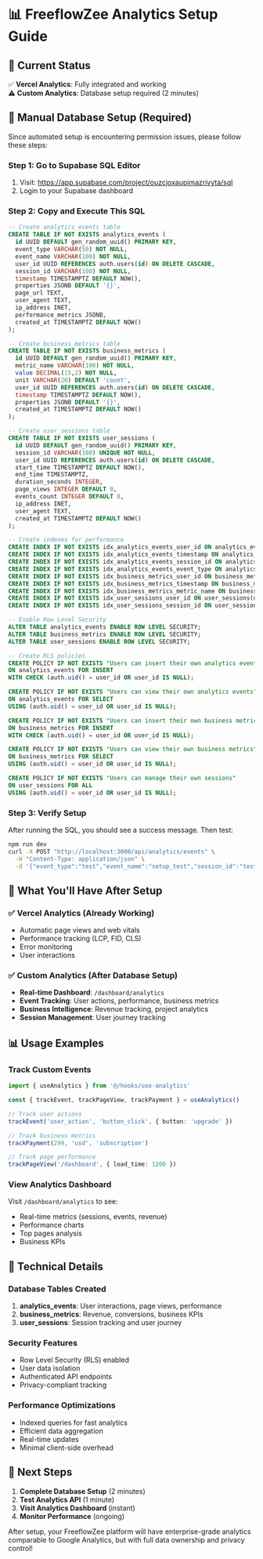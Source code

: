 # 📊 FreeflowZee Analytics Setup Guide

## 🎯 Current Status
✅ **Vercel Analytics**: Fully integrated and working  
⚠️  **Custom Analytics**: Database setup required (2 minutes)

## 🚀 Manual Database Setup (Required)

Since automated setup is encountering permission issues, please follow these steps:

### Step 1: Go to Supabase SQL Editor
1. Visit: https://app.supabase.com/project/ouzcjoxaupimazrivyta/sql
2. Login to your Supabase dashboard

### Step 2: Copy and Execute This SQL

```sql
-- Create analytics_events table
CREATE TABLE IF NOT EXISTS analytics_events (
  id UUID DEFAULT gen_random_uuid() PRIMARY KEY,
  event_type VARCHAR(50) NOT NULL,
  event_name VARCHAR(100) NOT NULL,
  user_id UUID REFERENCES auth.users(id) ON DELETE CASCADE,
  session_id VARCHAR(100) NOT NULL,
  timestamp TIMESTAMPTZ DEFAULT NOW(),
  properties JSONB DEFAULT '{}',
  page_url TEXT,
  user_agent TEXT,
  ip_address INET,
  performance_metrics JSONB,
  created_at TIMESTAMPTZ DEFAULT NOW()
);

-- Create business_metrics table
CREATE TABLE IF NOT EXISTS business_metrics (
  id UUID DEFAULT gen_random_uuid() PRIMARY KEY,
  metric_name VARCHAR(100) NOT NULL,
  value DECIMAL(15,2) NOT NULL,
  unit VARCHAR(20) DEFAULT 'count',
  user_id UUID REFERENCES auth.users(id) ON DELETE CASCADE,
  timestamp TIMESTAMPTZ DEFAULT NOW(),
  properties JSONB DEFAULT '{}',
  created_at TIMESTAMPTZ DEFAULT NOW()
);

-- Create user_sessions table
CREATE TABLE IF NOT EXISTS user_sessions (
  id UUID DEFAULT gen_random_uuid() PRIMARY KEY,
  session_id VARCHAR(100) UNIQUE NOT NULL,
  user_id UUID REFERENCES auth.users(id) ON DELETE CASCADE,
  start_time TIMESTAMPTZ DEFAULT NOW(),
  end_time TIMESTAMPTZ,
  duration_seconds INTEGER,
  page_views INTEGER DEFAULT 0,
  events_count INTEGER DEFAULT 0,
  ip_address INET,
  user_agent TEXT,
  created_at TIMESTAMPTZ DEFAULT NOW()
);

-- Create indexes for performance
CREATE INDEX IF NOT EXISTS idx_analytics_events_user_id ON analytics_events(user_id);
CREATE INDEX IF NOT EXISTS idx_analytics_events_timestamp ON analytics_events(timestamp);
CREATE INDEX IF NOT EXISTS idx_analytics_events_session_id ON analytics_events(session_id);
CREATE INDEX IF NOT EXISTS idx_analytics_events_event_type ON analytics_events(event_type);
CREATE INDEX IF NOT EXISTS idx_business_metrics_user_id ON business_metrics(user_id);
CREATE INDEX IF NOT EXISTS idx_business_metrics_timestamp ON business_metrics(timestamp);
CREATE INDEX IF NOT EXISTS idx_business_metrics_metric_name ON business_metrics(metric_name);
CREATE INDEX IF NOT EXISTS idx_user_sessions_user_id ON user_sessions(user_id);
CREATE INDEX IF NOT EXISTS idx_user_sessions_session_id ON user_sessions(session_id);

-- Enable Row Level Security
ALTER TABLE analytics_events ENABLE ROW LEVEL SECURITY;
ALTER TABLE business_metrics ENABLE ROW LEVEL SECURITY;
ALTER TABLE user_sessions ENABLE ROW LEVEL SECURITY;

-- Create RLS policies
CREATE POLICY IF NOT EXISTS "Users can insert their own analytics events" 
ON analytics_events FOR INSERT 
WITH CHECK (auth.uid() = user_id OR user_id IS NULL);

CREATE POLICY IF NOT EXISTS "Users can view their own analytics events" 
ON analytics_events FOR SELECT 
USING (auth.uid() = user_id OR user_id IS NULL);

CREATE POLICY IF NOT EXISTS "Users can insert their own business metrics" 
ON business_metrics FOR INSERT 
WITH CHECK (auth.uid() = user_id OR user_id IS NULL);

CREATE POLICY IF NOT EXISTS "Users can view their own business metrics" 
ON business_metrics FOR SELECT 
USING (auth.uid() = user_id OR user_id IS NULL);

CREATE POLICY IF NOT EXISTS "Users can manage their own sessions" 
ON user_sessions FOR ALL 
USING (auth.uid() = user_id OR user_id IS NULL);
```

### Step 3: Verify Setup
After running the SQL, you should see a success message. Then test:

```bash
npm run dev
curl -X POST "http://localhost:3000/api/analytics/events" \
  -H "Content-Type: application/json" \
  -d '{"event_type":"test","event_name":"setup_test","session_id":"test_123"}'
```

## 🎉 What You'll Have After Setup

### ✅ Vercel Analytics (Already Working)
- Automatic page views and web vitals
- Performance tracking (LCP, FID, CLS)
- Error monitoring
- User interactions

### ✅ Custom Analytics (After Database Setup)
- **Real-time Dashboard**: `/dashboard/analytics`
- **Event Tracking**: User actions, performance, business metrics
- **Business Intelligence**: Revenue tracking, project analytics
- **Session Management**: User journey tracking

## 📊 Usage Examples

### Track Custom Events
```typescript
import { useAnalytics } from '@/hooks/use-analytics'

const { trackEvent, trackPageView, trackPayment } = useAnalytics()

// Track user actions
trackEvent('user_action', 'button_click', { button: 'upgrade' })

// Track business metrics
trackPayment(299, 'usd', 'subscription')

// Track page performance
trackPageView('/dashboard', { load_time: 1200 })
```

### View Analytics Dashboard
Visit `/dashboard/analytics` to see:
- Real-time metrics (sessions, events, revenue)
- Performance charts
- Top pages analysis
- Business KPIs

## 🔧 Technical Details

### Database Tables Created
1. **analytics_events**: User interactions, page views, performance
2. **business_metrics**: Revenue, conversions, business KPIs  
3. **user_sessions**: Session tracking and user journey

### Security Features
- Row Level Security (RLS) enabled
- User data isolation
- Authenticated API endpoints
- Privacy-compliant tracking

### Performance Optimizations
- Indexed queries for fast analytics
- Efficient data aggregation
- Real-time updates
- Minimal client-side overhead

## 🎯 Next Steps

1. **Complete Database Setup** (2 minutes)
2. **Test Analytics API** (1 minute)
3. **Visit Analytics Dashboard** (instant)
4. **Monitor Performance** (ongoing)

After setup, your FreeflowZee platform will have enterprise-grade analytics comparable to Google Analytics, but with full data ownership and privacy control!
